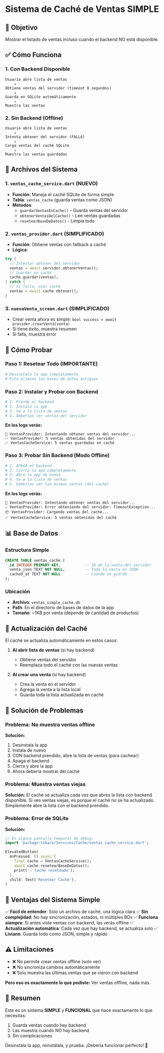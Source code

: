 # Sistema de Caché de Ventas SIMPLE

## 🎯 Objetivo

Mostrar el listado de ventas incluso cuando el backend NO está disponible.

## ✅ Cómo Funciona

### 1. **Con Backend Disponible**
```
Usuario abre lista de ventas
    ↓
Obtiene ventas del servidor (timeout 8 segundos)
    ↓
Guarda en SQLite automáticamente
    ↓
Muestra las ventas
```

### 2. **Sin Backend (Offline)**
```
Usuario abre lista de ventas
    ↓
Intenta obtener del servidor (FALLA)
    ↓
Carga ventas del caché SQLite
    ↓
Muestra las ventas guardadas
```

## 📁 Archivos del Sistema

### 1. `ventas_cache_service.dart` (NUEVO)
- **Función**: Maneja el caché SQLite de forma simple
- **Tabla**: `ventas_cache` (guarda ventas como JSON)
- **Métodos**:
  - `guardarVentasEnCache()` - Guarda ventas del servidor
  - `obtenerVentasDelCache()` - Lee ventas guardadas
  - `resetearBaseDeDatos()` - Limpia todo

### 2. `ventas_provider.dart` (SIMPLIFICADO)
- **Función**: Obtiene ventas con fallback a caché
- **Lógica**:
```dart
try {
  // Intentar obtener del servidor
  ventas = await servidor.obtenerVentas();
  // Guardar en caché
  cache.guardar(ventas);
} catch {
  // Si falla, usar caché
  ventas = await cache.obtener();
}
```

### 3. `nuevaVenta_screen.dart` (SIMPLIFICADO)
- Crear venta ahora es simple: `bool success = await provider.crearVenta(venta)`
- Si tiene éxito, muestra resumen
- Si falla, muestra error

## 🧪 Cómo Probar

### Paso 1: Resetear Todo (IMPORTANTE)
```bash
# Desinstala la app completamente
# Esto elimina las bases de datos antiguas
```

### Paso 2: Instalar y Probar con Backend
```bash
# 1. Prende el backend
# 2. Instala la app
# 3. Ve a la lista de ventas
# 4. Deberías ver ventas del servidor
```

**En los logs verás:**
```
📡 VentasProvider: Intentando obtener ventas del servidor...
✅ VentasProvider: 5 ventas obtenidas del servidor
✅ VentasCacheService: 5 ventas guardadas en caché
```

### Paso 3: Probar Sin Backend (Modo Offline)
```bash
# 1. APAGA el backend
# 2. Cierra la app completamente
# 3. Abre la app de nuevo
# 4. Ve a la lista de ventas
# 5. Deberías ver las mismas ventas (del caché)
```

**En los logs verás:**
```
📡 VentasProvider: Intentando obtener ventas del servidor...
⚠️ VentasProvider: Error obteniendo del servidor: TimeoutException...
📦 VentasProvider: Cargando ventas del caché...
✅ VentasCacheService: 5 ventas obtenidas del caché
```

## 📊 Base de Datos

### Estructura Simple
```sql
CREATE TABLE ventas_cache (
  id INTEGER PRIMARY KEY,           -- ID de la venta del servidor
  venta_json TEXT NOT NULL,         -- Toda la venta en JSON
  cached_at TEXT NOT NULL           -- Cuándo se guardó
);
```

### Ubicación
- **Archivo**: `ventas_simple_cache.db`
- **Path**: En el directorio de bases de datos de la app
- **Tamaño**: ~1KB por venta (depende de cantidad de productos)

## 🔄 Actualización del Caché

El caché se actualiza automáticamente en estos casos:

1. **Al abrir lista de ventas** (si hay backend)
   - Obtiene ventas del servidor
   - Reemplaza todo el caché con las nuevas ventas

2. **Al crear una venta** (si hay backend)
   - Crea la venta en el servidor
   - Agrega la venta a la lista local
   - Guarda toda la lista actualizada en caché

## 🚨 Solución de Problemas

### Problema: No muestra ventas offline
**Solución:**
1. Desinstala la app
2. Instala de nuevo
3. CON backend prendido, abre la lista de ventas (para cachear)
4. Apaga el backend
5. Cierra y abre la app
6. Ahora debería mostrar del caché

### Problema: Muestra ventas viejas
**Solución:**
El caché se actualiza cada vez que abres la lista con backend disponible. Si ves ventas viejas, es porque el caché no se ha actualizado. Simplemente abre la lista con el backend prendido.

### Problema: Error de SQLite
**Solución:**
```dart
// En alguna pantalla temporal de debug:
import 'package:tobaco/Services/Cache/ventas_cache_service.dart';

ElevatedButton(
  onPressed: () async {
    final cache = VentasCacheService();
    await cache.resetearBaseDeDatos();
    print('✅ Caché reseteado');
  },
  child: Text('Resetear Caché'),
)
```

## 📝 Ventajas del Sistema Simple

✅ **Fácil de entender**: Solo un archivo de caché, una lógica clara
✅ **Sin complejidad**: No hay sincronización, estados, ni múltiples BDs
✅ **Funciona siempre**: Si antes viste ventas con backend, las verás offline
✅ **Actualización automática**: Cada vez que hay backend, se actualiza solo
✅ **Liviano**: Guarda todo como JSON, simple y rápido

## ⚠️ Limitaciones

- ❌ No permite crear ventas offline (solo ver)
- ❌ No sincroniza cambios automáticamente
- ❌ Solo muestra las últimas ventas que se vieron con backend

**Pero eso es exactamente lo que pediste:** Ver ventas offline, nada más.

## 🎯 Resumen

Este es un sistema **SIMPLE** y **FUNCIONAL** que hace exactamente lo que necesitas:
1. Guarda ventas cuando hay backend
2. Las muestra cuando NO hay backend
3. Sin complicaciones

Desinstala la app, reinstálala, y prueba. ¡Debería funcionar perfecto! 🚀

